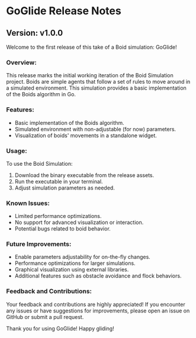# GoGlide Release Notes

## Version: v1.0.0

Welcome to the first release of this take of a Boid simulation: GoGlide!

### Overview:

This release marks the initial working iteration of the Boid Simulation project. Boids are simple agents that follow a set of rules to move around in a simulated environment. This simulation provides a basic implementation of the Boids algorithm in Go.

### Features:

- Basic implementation of the Boids algorithm.
- Simulated environment with non-adjustable (for now) parameters.
- Visualization of boids' movements in a standalone widget.

### Usage:

To use the Boid Simulation:

1. Download the binary executable from the release assets.
2. Run the executable in your terminal.
3. Adjust simulation parameters as needed.

### Known Issues:

- Limited performance optimizations.
- No support for advanced visualization or interaction.
- Potential bugs related to boid behavior.

### Future Improvements:

- Enable parameters adjustability for on-the-fly changes.
- Performance optimizations for larger simulations.
- Graphical visualization using external libraries.
- Additional features such as obstacle avoidance and flock behaviors.

### Feedback and Contributions:

Your feedback and contributions are highly appreciated! If you encounter any issues or have suggestions for improvements, please open an issue on GitHub or submit a pull request.

Thank you for using GoGlide! Happy gliding!
